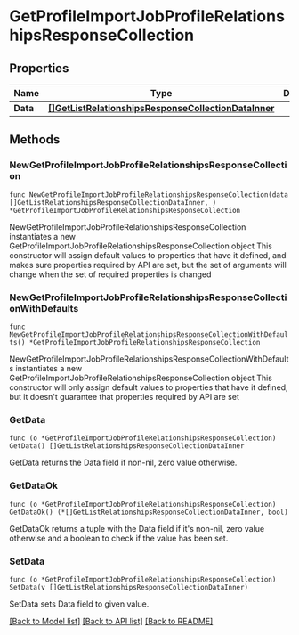 # GetProfileImportJobProfileRelationshipsResponseCollection

## Properties

Name | Type | Description | Notes
------------ | ------------- | ------------- | -------------
**Data** | [**[]GetListRelationshipsResponseCollectionDataInner**](GetListRelationshipsResponseCollectionDataInner.md) |  | 

## Methods

### NewGetProfileImportJobProfileRelationshipsResponseCollection

`func NewGetProfileImportJobProfileRelationshipsResponseCollection(data []GetListRelationshipsResponseCollectionDataInner, ) *GetProfileImportJobProfileRelationshipsResponseCollection`

NewGetProfileImportJobProfileRelationshipsResponseCollection instantiates a new GetProfileImportJobProfileRelationshipsResponseCollection object
This constructor will assign default values to properties that have it defined,
and makes sure properties required by API are set, but the set of arguments
will change when the set of required properties is changed

### NewGetProfileImportJobProfileRelationshipsResponseCollectionWithDefaults

`func NewGetProfileImportJobProfileRelationshipsResponseCollectionWithDefaults() *GetProfileImportJobProfileRelationshipsResponseCollection`

NewGetProfileImportJobProfileRelationshipsResponseCollectionWithDefaults instantiates a new GetProfileImportJobProfileRelationshipsResponseCollection object
This constructor will only assign default values to properties that have it defined,
but it doesn't guarantee that properties required by API are set

### GetData

`func (o *GetProfileImportJobProfileRelationshipsResponseCollection) GetData() []GetListRelationshipsResponseCollectionDataInner`

GetData returns the Data field if non-nil, zero value otherwise.

### GetDataOk

`func (o *GetProfileImportJobProfileRelationshipsResponseCollection) GetDataOk() (*[]GetListRelationshipsResponseCollectionDataInner, bool)`

GetDataOk returns a tuple with the Data field if it's non-nil, zero value otherwise
and a boolean to check if the value has been set.

### SetData

`func (o *GetProfileImportJobProfileRelationshipsResponseCollection) SetData(v []GetListRelationshipsResponseCollectionDataInner)`

SetData sets Data field to given value.



[[Back to Model list]](../README.md#documentation-for-models) [[Back to API list]](../README.md#documentation-for-api-endpoints) [[Back to README]](../README.md)


